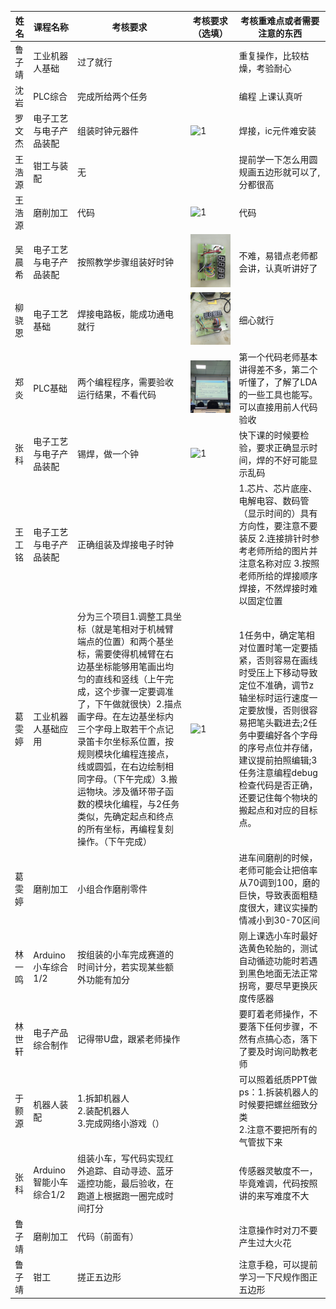 | 姓名   | 课程名称               | 考核要求                                                     | 考核要求（选填）                                           | 考核重难点或者需要注意的东西                                 |
| ------ | ---------------------- | ------------------------------------------------------------ | ---------------------------------------------------------- | ------------------------------------------------------------ |
| 鲁子靖 | 工业机器人基础         | 过了就行                                                     |                                                            | 重复操作，比较枯燥，考验耐心                                 |
| 沈岩   | PLC综合                | 完成所给两个任务                                             |                                                            | 编程 上课认真听                                              |
| 罗文杰 | 电子工艺与电子产品装配 | 组装时钟元器件                                               | ![1](https://github.com/captainwhite147/Engineering-Training/blob/main/pic/HAPPY%E2%98%86AlterEgo_2024-09-04%2019.00.42_IMG_20240904_162344.jpg) | 焊接，ic元件难安装                                           |
| 王浩源 | 钳工与装配             | 无                                                           |                                                            | 提前学一下怎么用圆规画五边形就可以了,分都很高                |
| 王浩源 | 磨削加工               | 代码                                                         | ![1](https://github.com/captainwhite147/Engineering-Training/blob/main/pic/A%20FW%20in%20CSE_2024-09-04%2019.21.28_Image_1725448817621.jpg)    | 代码                                                         |
| 吴晨希 | 电子工艺与电子产品装配 | 按照教学步骤组装好时钟                                       | ![1](https://github.com/captainwhite147/Engineering-Training/blob/main/pic/Hashcat_2024-09-04%2019.43.17_mmexport1725441615680.jpg)      | 不难，易错点老师都会讲，认真听讲好了                         |
| 柳骁恩 | 电子工艺基础           | 焊接电路板，能成功通电就行                                   | ![1](https://github.com/captainwhite147/Engineering-Training/blob/main/pic/%E5%9F%B9%E6%A0%B9%E8%8A%9D%E5%A3%AB_2024-09-04%2019.52.40_IMG_20240904_170335.jpg)       | 细心就行                                                     |
| 郑炎   | PLC基础                | 两个编程程序，需要验收运行结果，不看代码                     | ![1](https://github.com/captainwhite147/Engineering-Training/blob/main/pic/%E8%BE%9E%E5%BF%A7_2024-09-04%2021.50.05_IMG_20240904_151221.jpg)           | 第一个代码老师基本讲得差不多，第二个听懂了，了解了LDA的一些工具也能写。可以直接用前人代码验收 |
| 张科   | 电子工艺与电子产品装配 | 锡焊，做一个钟                                               | ![1](https://github.com/captainwhite147/Engineering-Training/blob/main/pic/%E5%90%9B%E8%8E%AB%E7%AC%91_2024-09-04%2021.56.11_IMG_20240904_214629.jpg)        | 快下课的时候要检验，要求正确显示时间，焊的不好可能显示乱码   |
| 王工铭 | 电子工艺与电子产品装配 | 正确组装及焊接电子时钟                                       |                                                            | 1.芯片、芯片底座、电解电容、数码管（显示时间的）具有方向性，要注意不要装反 2.连接排针时参考老师所给的图片并注意名称对应 3.按照老师所给的焊接顺序焊接，不然焊接时难以固定位置 |
| 葛雯婷 | 工业机器人基础应用     | 分为三个项目1.调整工具坐标（就是笔相对于机械臂端点的位置）和两个基坐标，需要使得机械臂在右边基坐标能够用笔画出均匀的直线和竖线（上午完成，这个步骤一定要调准了，下午做就很快）2.描点画字母。在左边基坐标内三个字母上取若干个点记录笛卡尔坐标系位置，按规则模块化编程连接点，线或圆弧，在右边绘制相同字母。（下午完成）3.搬运物块。涉及循环带子函数的模块化编程，与2任务类似，先确定起点和终点的所有坐标，再编程复刻操作。（下午完成） | ![1](https://github.com/captainwhite147/Engineering-Training/blob/main/pic/%E7%B3%96%E8%9B%8B%E7%99%BD_2024-09-04%2023.23.48_IMG_20240904_145238.jpg)         | 1任务中，确定笔相对位置时笔一定要插紧，否则容易在画线时受压上下移动导致定位不准确，调节z轴坐标时运行速度一定要放慢，否则很容易把笔头戳进去;2任务中要编好各个字母的序号点位并存储，建议提前拍照编辑;3任务注意编程debug检查代码是否正确，还要记住每个物块的搬起点和对应的目标点。 |
| 葛雯婷 | 磨削加工               | 小组合作磨削零件                                               |                                                              | 进车间磨削的时候，老师可能会让把倍率从70调到100，磨的巨快，导致表面粗糙度很大，建议实操酌情减小到30-70区间 |
| 林一鸣 | Arduino小车综合1/2      | 按组装的小车完成赛道的时间计分，若实现某些额外功能有加分        |            | 刚上课选小车时最好选黄色轮胎的，测试自动循迹功能时若遇到黑色地面无法正常拐弯，要尽早更换灰度传感器    |
| 林世轩 | 电子产品综合制作        | 记得带U盘，跟紧老师操作                                        |               | 要盯着老师操作，不要落下任何步骤，不然有点搞心态，落下了要及时询问助教老师                      |
| 于颢源 | 机器人装配             | 1.拆卸机器人<br>2.装配机器人<br>3.完成网络小游戏（）           |                                                              | 可以照着纸质PPT做<br>ps：1.拆装机器人的时候要把螺丝细致分类<br>2.注意不要把所有的气管拔下来 |
| 张科   | Arduino智能小车综合1/2  | 组装小车，写代码实现红外追踪、自动寻迹、蓝牙遥控功能，最后验收，在跑道上根据跑一圈完成时间打分 |                                                              | 传感器灵敏度不一，毕竟难调，代码按照讲的来写难度不大                                |
| 鲁子靖 | 磨削加工               | 代码（前面有）                                                 |                                                              | 注意操作时对刀不要产生过大火花                                    |
| 鲁子靖 | 钳工                   | 搓正五边形                                                     |                   | 注意手稳，可以提前学习一下尺规作图正五边形                          |
